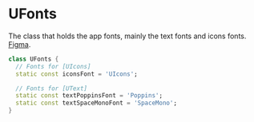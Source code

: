 # UFonts

The class that holds the app fonts, mainly the text fonts and icons fonts. [Figma](https://www.figma.com/file/u39Gdsq7qgNe59SQy9HQNu/Satellite.im-Uplink-Library?node-id=382%3A1063).

```dart 
class UFonts {
  // Fonts for [UIcons]
  static const iconsFont = 'UIcons';

  // Fonts for [UText]
  static const textPoppinsFont = 'Poppins';
  static const textSpaceMonoFont = 'SpaceMono';
}
```